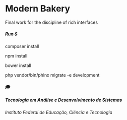 # Modern Bakery
Final work for the discipline of rich interfaces

##### Run $

composer install

npm install

bower install

php vendor/bin/phinx migrate -e development


#### :mortar_board:
##### Tecnologia em Análise e Desenvolvimento de Sistemas
###### Instituto Federal de Educação, Ciência e Tecnologia 

